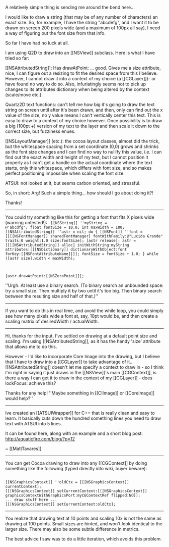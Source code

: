 

A relatively simple thing is sending me around the bend here...

I would like to draw a string (that may be of any number of characters) an exact size. So, for example, I have the string "abcdefg", and I want it to be drawn on screen 200 pixels wide (and a maximum of 100px all say), I need a way of figuring out the font size from that info.

So far I have had no luck at all.

I am using Q2D to draw into an [[NSView]] subclass. Here is what I have tried so far:

[[NSAttributedString]]: Has drawAtPoint: ... good. Gives me a size attribute, nice, I can figure out a resizing to fit the desired space from this I believe. However, I cannot draw it into a context of my choice (a [[CGLayer]])- or have found no way to do so. Also, infuriatingly seems not to pick up changes to its attributes dictionary when being altered by the context (scale/move etc.).

Quartz2D text functions: can't tell me how big it's going to draw the text string on screen until after it's been drawn, and then, only can find out the x value of the size, no y value means I can't vertically center this text. This is easy to draw to a context of my choice however. Once possibility is to draw a big (100pt +) version of my text to the layer and then scale it down to the correct size, but fuzziness enues.

[[NSLayoutManager]] (etc.): the cocoa layout classes, almost did the trick, but the whitespace spacing from a set coordinate (0,0) grows and shrinks as the font size changes and I can find no way to nullify this value, i.e. I can find out the exact width and height of my text, but I cannot position it properly as I can't get a handle on the actual coordinate where the text starts, only this whitespace, which differs with font size, and so makes perfect positioning impossible when scaling the font size.

ATSUI: not looked at it, but seems carbon oriented, and stressful.

So, in short: Arg! Such a simple thing... how should I go about doing it?!

Thanks!

----

You could try something like this for getting a font that fits X pixels wide (warning untested!):
<code>
[[NSString]] ''myString = @'abcdfg";
float fontSize = 10.0;
int maxWidth = 100;
[[NSAttributedString]] ''astr = nil;
do
{
    [[NSFont]] ''font = [[[[NSFontManager]] sharedFontManager] fontWithFamily:@"Lucida Grande" traits:0 weight:1.0 size:fontSize];
    [astr release];
    astr = [[[[NSAttributedString]] alloc] initWithString:myString attributes:[[[NSDictionary]] dictionaryWithObject:font forKey:[[NSFontAttributeName]]]];
    fontSize = fontSize + 1.0;
} while ([astr size].width < maxWidth);

[astr drawAtPoint:[[NSZeroPoint]]];
</code>

''Urgh. At least use a binary search. (To binary search an unbounded space: try a small size. Then multiply it by two until it's too big. Then binary search between the resulting size and half of that.)''

----

If you want to do this in real time, and avoid the while loop, you could simply see how many pixels wide a font at, say, 10pt would be, and then create a scaling matrix of desiredWidth / actualWidth.

----

Hi, thanks for the input, I've settled on drawing at a default point size and scaling. I'm using [[NSAttributedString]], as it has the handy 'size' attribute that allows me to do this.

However - I'd like to incorporate Core Image into the drawing, but I believe that I have to draw into a [[CGLayer]] to take advantage of it... [[NSAttributedString]] doesn't let me specify a context to draw in - so I think I'm right in saying it just draws in the [[NSView]]'s main [[CGContext]], is there a way I can get it to draw in the context of my [[CGLayer]] - does lockFocus: achieve this?

Thanks for any help!
''Maybe something in [[CIImage]] or [[CoreImage]] would help?''

----

Ive created an [[ATSUIWrapper]] for C++ that is really clean and easy to learn.  It basically cuts down the hundred something lines you need to draw text with ATSUI into 5 lines.

It can be found here, along with an example and a short blog post: http://aquaticfire.com/blog/?p=12

~ [[MattTavares]]

----

You can get Cocoa drawing to draw into any [[CGContext]] by doing something like the following (typed directly into wiki, buyer beware):

<code>
[[NSGraphicsContext]] ''oldCtx = [[[NSGraphicsContext]] currentContext];
[[[NSGraphicsContext]] setCurrentContext:[[[NSGraphicsContext]] graphicsContextWithGraphicsPort:myCGContextRef flipped:NO]];
... draw stuff here ...
[[[NSGraphicsContext]] setCurrentContext:oldCtx];
</code>

----

You realize that drawing text at 10 points and scaling 10x is not the same as drawing at 100 points. Small sizes are hinted, and won't look identical to the larger size. There may also be some subtle difference in metrics.

The best advice I saw was to do a little iteration, which avoids this problem.